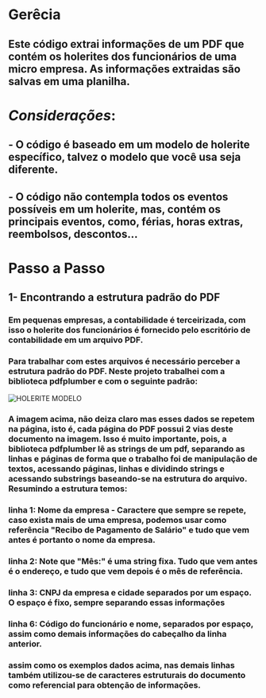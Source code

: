# **Gerêcia**
## Este código extrai informações de um PDF que contém os holerites dos funcionários de uma micro empresa. As informações extraidas são salvas em uma planilha.


# *Considerações*:
## - O código é baseado em um modelo de holerite específico, talvez o modelo que você usa seja diferente.
## - O código não contempla todos os eventos possíveis em um holerite, mas, contém os principais eventos, como, férias, horas extras, reembolsos, descontos...

# Passo a Passo
## 1- Encontrando a estrutura padrão do PDF
### Em pequenas empresas, a contabilidade é terceirizada, com isso o holerite dos funcionários é fornecido pelo escritório de contabilidade em um arquivo PDF.
### Para trabalhar com estes arquivos é necessário perceber a estrutura padrão do PDF. Neste projeto trabalhei com a biblioteca pdfplumber e com o seguinte padrão:
![HOLERITE MODELO](https://github.com/AbnerEFI/Ger-ncia/assets/145677273/8afbc3d0-cd1f-4c4d-85e3-948b4afbba74)

### A imagem acima, não deiza claro mas esses dados se repetem na página, isto é, cada página do PDF possui 2 vias deste documento na imagem. Isso é muito importante, pois, a biblioteca pdfplumber lê as strings de um pdf, separando as linhas e páginas de forma que o trabalho foi de manipulação de textos, acessando páginas, linhas e dividindo strings e acessando substrings baseando-se na estrutura do arquivo. Resumindo a estrutura temos:
### linha 1: Nome da empresa - Caractere que sempre se repete, caso exista mais de uma empresa, podemos usar como referência "Recibo de Pagamento de Salário" e tudo que vem antes é portanto o nome da empresa.
### linha 2: Note que "Mês:" é uma string fixa. Tudo que vem antes é o endereço, e tudo que vem depois é o mês de referência.
### linha 3: CNPJ da empresa e cidade separados por um espaço. O espaço é fixo, sempre separando essas informações
### linha 6: Código do funcionário e nome, separados por espaço, assim como demais informações do cabeçalho da linha anterior.

### assim como os exemplos dados acima, nas demais linhas também utilizou-se de caracteres estruturais do documento como referencial para obtenção de informações.
